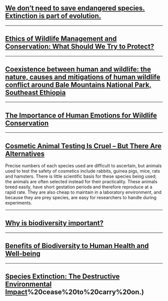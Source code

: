 ## [We don’t need to save endangered species. Extinction is part of evolution.](https://www.washingtonpost.com/outlook/we-dont-need-to-save-endangered-species-extinction-is-part-of-evolution/2017/11/21/57fc5658-cdb4-11e7-a1a3-0d1e45a6de3d_story.html)


-----
## [Ethics of Wildlife Management and Conservation: What Should We Try to Protect?](https://www.nature.com/scitable/knowledge/library/ethics-of-wildlife-management-and-conservation-what-80060473/)
-----
## [Coexistence between human and wildlife: the nature, causes and mitigations of human wildlife conflict around Bale Mountains National Park, Southeast Ethiopia](https://bmcecol.biomedcentral.com/articles/10.1186/s12898-020-00319-1)


-----
## [The Importance of Human Emotions for Wildlife Conservation](https://www.frontiersin.org/articles/10.3389/fpsyg.2020.01277/full)



------
## [Cosmetic Animal Testing Is Cruel – But There Are Alternatives](https://sentientmedia.org/animal-testing-cosmetics/)

Precise numbers of each species used are difficult to ascertain, but animals used to test the safety of cosmetics include rabbits, guinea pigs, mice, rats and hamsters. There is little scientific basis for these species being used;  the animals are often selected instead for their practicality. These animals breed easily, have short gestation periods and therefore reproduce at a rapid rate. They are also cheap to maintain in a laboratory environment, and because they are prey species, are easy for researchers to handle during experiments.

------
## [Why is biodiversity important?](https://royalsociety.org/topics-policy/projects/biodiversity/why-is-biodiversity-important/?fbclid=IwAR2-zC2rkkY5tjd-R7NO8RybdRyfd2r6ckz_5Pn1lTls_p4JLohjCz2hIPs#:~:text=Biodiversity%20is%20essential%20for%20the,also%20value%20nature%20of%20itself)


-----
## [Benefits of Biodiversity to Human Health and Well-being](https://www.nps.gov/articles/parksciencev31-n1_buttke_etal-htm.htm#:~:text=Humans%20depend%20upon%20biodiversity%20for,species%20con%20sume%20for%20survival.)

-----
## [Species Extinction: The Destructive Environmental Impact](https://purebreaks.com/species-extinction-destructive-environmental-impact/#:~:text=As%20we%20lose%20animals%20and,bees)%20cease%20to%20carry%20on.)
